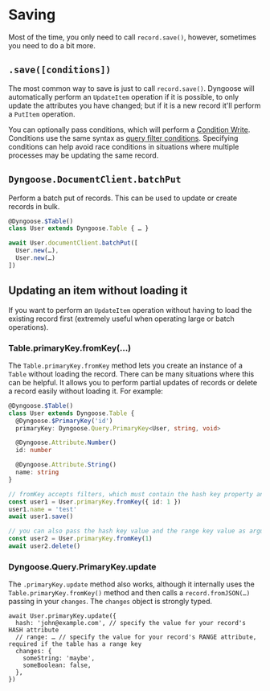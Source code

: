 # Saving

Most of the time, you only need to call `record.save()`, however, sometimes you need to do a bit more.

## `.save([conditions])`

The most common way to save is just to call `record.save()`. Dyngoose will automatically perform an `UpdateItem` operation if it is possible, to only update the attributes you have changed; but if it is a new record it'll perform a `PutItem` operation.

You can optionally pass conditions, which will perform a [Condition Write](https://docs.aws.amazon.com/amazondynamodb/latest/developerguide/WorkingWithItems.html#WorkingWithItems.ConditionalUpdate). Conditions use the same syntax as [query filter conditions](Querying.md#filter-conditions). Specifying conditions can help avoid race conditions in situations where multiple processes may be updating the same record.

## `Dyngoose.DocumentClient.batchPut`

Perform a batch put of records. This can be used to update or create records in bulk.

```typescript
@Dyngoose.$Table()
class User extends Dyngoose.Table { … }

await User.documentClient.batchPut([
  User.new(…),
  User.new(…)
])
```

## Updating an item without loading it

If you want to perform an `UpdateItem` operation without having to load the existing record first (extremely useful when operating large or batch operations).

### Table.primaryKey.fromKey(…)

The `Table.primaryKey.fromKey` method lets you create an instance of a `Table` without loading the record.
There can be many situations where this can be helpful. It allows you to perform partial updates of records
or delete a record easily without loading it. For example:

```typescript
@Dyngoose.$Table()
class User extends Dyngoose.Table {
  @Dyngoose.$PrimaryKey('id')
  primaryKey: Dyngoose.Query.PrimaryKey<User, string, void>

  @Dyngoose.Attribute.Number()
  id: number

  @Dyngoose.Attribute.String()
  name: string
}

// fromKey accepts filters, which must contain the hash key property and range key property (if the table has a range key)
const user1 = User.primaryKey.fromKey({ id: 1 })
user1.name = 'test'
await user1.save()

// you can also pass the hash key value and the range key value as arguments directly to fromKey
const user2 = User.primaryKey.fromKey(1)
await user2.delete()
```

### Dyngoose.Query.PrimaryKey.update

The `.primaryKey.update` method also works, although it internally uses the `Table.primaryKey.fromKey()` method and then calls a `record.fromJSON(…)` passing in your `changes`. The `changes` object is strongly typed.

```
await User.primaryKey.update({
  hash: 'john@example.com', // specify the value for your record's HASH attribute
  // range: … // specify the value for your record's RANGE attribute, required if the table has a range key
  changes: {
    someString: 'maybe',
    someBoolean: false,
  },
})
```
